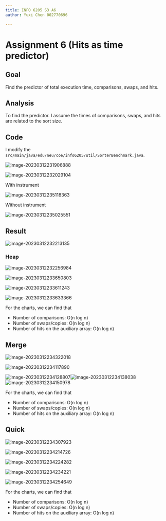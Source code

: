 ```yaml
---
title: INFO 6205 S3 A6
author: Yuxi Chen 002770696

---
```


# Assignment 6 (Hits as time predictor)

## Goal

Find the predictor of total execution time, comparisons, swaps, and hits.

## Analysis

To find the predictor. I assume the times of comparisons, swaps, and hits are related to the sort size.



## Code

I modify the `src/main/java/edu/neu/coe/info6205/util/SorterBenchmark.java`.

![image-20230312231906888](./assets/image-20230312231906888.png)

![image-20230312232029104](./assets/image-20230312232029104.png)

With instrument

![image-20230312235118363](./assets/image-20230312235118363.png)

Without instrument

![image-20230312235025551](./assets/image-20230312235025551.png)

## Result

![image-20230312232213135](./assets/image-20230312232213135.png)

### Heap

![image-20230312232256984](./assets/image-20230312232256984.png)

![image-20230312233650803](./assets/image-20230312233650803.png)

![image-20230312233611243](./assets/image-20230312233611243.png)

![image-20230312233633366](./assets/image-20230312233633366.png)

For the charts, we can find that 

- Number of comparisons: O(n log n)
- Number of swaps/copies: O(n log n)
- Number of hits on the auxiliary array: O(n log n)

## Merge

![image-20230312234322018](./assets/image-20230312234322018.png)

![image-20230312234117890](./assets/image-20230312234117890.png)

![image-20230312234128807](./assets/image-20230312234128807.png)![image-20230312234138038](./assets/image-20230312234138038.png)![image-20230312234150978](./assets/image-20230312234150978.png)

For the charts, we can find that 

- Number of comparisons: O(n log n)
- Number of swaps/copies: O(n log n)
- Number of hits on the auxiliary array: O(n log n)

## Quick

![image-20230312234307923](./assets/image-20230312234307923.png)

![image-20230312234214726](./assets/image-20230312234214726.png)

![image-20230312234224282](./assets/image-20230312234224282.png)

![image-20230312234234221](./assets/image-20230312234234221.png)

![image-20230312234254649](./assets/image-20230312234254649.png)

For the charts, we can find that 

- Number of comparisons: O(n log n)
- Number of swaps/copies: O(n log n)
- Number of hits on the auxiliary array: O(n log n)
